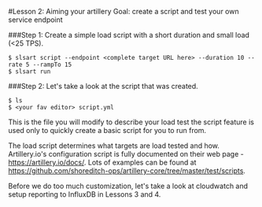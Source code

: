 #Lesson 2: Aiming your artillery
Goal: create a script and test your own service endpoint

###Step 1: Create a simple load script with a short duration and small load (<25 TPS).

```
$ slsart script --endpoint <complete target URL here> --duration 10 --rate 5 --rampTo 15
$ slsart run
```

###Step 2: Let's take a look at the script that was created.

```
$ ls
$ <your fav editor> script.yml
```

This is the file you will modify to describe your load test the script feature is used only to quickly create a basic script for you to run from.

The load script determines what targets are load tested and how.  Artillery.io's configuration script is fully documented on their web page - https://artillery.io/docs/.  Lots of examples can be found at https://github.com/shoreditch-ops/artillery-core/tree/master/test/scripts.

Before we do too much customization, let's take a look at cloudwatch and setup reporting to InfluxDB in Lessons 3 and 4.
